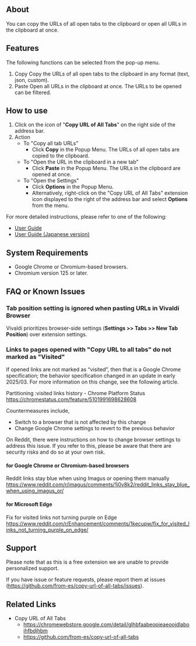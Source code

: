 ## About

You can copy the URLs of all open tabs to the clipboard or open all URLs in the clipboard at once.

## Features

The following functions can be selected from the pop-up menu.

1. Copy
	Copy the URLs of all open tabs to the clipboard in any format (text, json, custom).
2. Paste
	Open all URLs in the clipboard at once. The URLs to be opened can be filtered.

## How to use

1. Click on the icon of "**Copy URL of All Tabs**" on the right side of the address bar.
2. Action
	- To "Copy all tab URLs"
		- Click **Copy** in the Popup Menu. The URLs of all open tabs are copied to the clipboard.
	- To "Open the URL in the clipboard in a new tab"
		- Click **Paste** in the Popup Menu. The URLs in the clipboard are opened at once.
	- To "Open the Settings"
		- Click **Options** in the Popup Menu.
		- Alternatively, right-click on the "Copy URL of All Tabs" extension icon displayed to the right of the address bar and select **Options** from the menu.

For more detailed instructions, please refer to one of the following:
- [User Guide](https://github.com/from-es/copy-url-of-all-tabs/blob/main/docs/UserGuide/README.md)
- [User Guide (Japanese version)](https://github.com/from-es/copy-url-of-all-tabs/blob/main/docs/UserGuide/README.ja.md)

## System Requirements

- Google Chrome or Chromium-based browsers.
- Chromium version 125 or later.

## FAQ or Known Issues

### Tab position setting is ignored when pasting URLs in Vivaldi Browser

Vivaldi prioritizes browser-side settings (**Settings >> Tabs >> New Tab Position**) over extension settings.

### Links to pages opened with "Copy URL to all tabs" do not marked as "Visited"

If opened links are not marked as “visited”, then that is a Google Chrome specification; the behavior specification changed in an update in early 2025/03. For more information on this change, see the following article.

Partitioning :visited links history - Chrome Platform Status  
https://chromestatus.com/feature/5101991698628608

Countermeasures include,

- Switch to a browser that is not affected by this change
- Change Google Chrome settings to revert to the previous behavior

On Reddit, there were instructions on how to change browser settings to address this issue. If you refer to this, please be aware that there are security risks and do so at your own risk.

#### for Google Chrome or Chromium-based browsers

Reddit links stay blue when using Imagus or opening them manually  
https://www.reddit.com/r/imagus/comments/1j0v8k2/reddit_links_stay_blue_when_using_imagus_or/

#### for Microsoft Edge

Fix for visited links not turning purple on Edge  
https://www.reddit.com/r/Enhancement/comments/1kecupw/fix_for_visited_links_not_turning_purple_on_edge/

## Support

Please note that as this is a free extension we are unable to provide personalized support.

If you have issue or feature requests, please report them at issues (https://github.com/from-es/copy-url-of-all-tabs/issues).

## Related Links

- Copy URL of All Tabs
	- https://chromewebstore.google.com/detail/glhbfaabeopieaeoojdlaboihfbdjhbm
	- https://github.com/from-es/copy-url-of-all-tabs